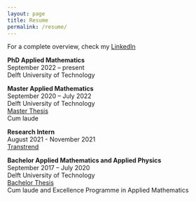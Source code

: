 ```yaml
---
layout: page
title: Resume
permalink: /resume/
---
```

For a complete overview, check my [LinkedIn](https://www.linkedin.com/in/jasper-rou/)

**PhD Applied Mathematics** \
September 2022 – present \
Delft University of Technology

**Master Applied Mathematics** \
September 2020 – July 2022 \
Delft University of Technology\
[Master Thesis](https://repository.tudelft.nl/islandora/object/uuid%3A168411df-e00d-4ad2-9dee-0571cf226e18?collection=education) \
Cum laude

**Research Intern** \
August 2021 - November 2021 \
[Transtrend](https://www.transtrend.com/en/)

**Bachelor Applied Mathematics and Applied Physics** \
September 2017 – July 2020 \
Delft University of Technology \
[Bachelor Thesis](https://repository.tudelft.nl/islandora/object/uuid%3A95b09b8a-d298-4a13-8543-aad8da3835fa?collection=education) \
Cum laude and Excellence Programme in Applied Mathematics
